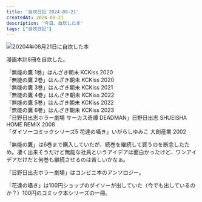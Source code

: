 ```yaml
---
title: '自炊日記 2024-08-21'
createdAt: 2024-08-21
description: '今日、自炊した本'
tags: ["自炊日記"]
---
```


![20204年08月21日に自炊した本](https://i.gyazo.com/78fd30b902bdfc9ea1623884198b2974.png)

漫画本計8冊を自炊した。

「無能の鷹 1巻」はんざき朝未 KCKiss 2020  
「無能の鷹 2巻」はんざき朝未 KCKiss 2020  
「無能の鷹 3巻」はんざき朝未 KCKiss 2021  
「無能の鷹 4巻」はんざき朝未 KCKiss 2022  
「無能の鷹 5巻」はんざき朝未 KCKiss 2022  
「無能の鷹 6巻」はんざき朝未 KCKiss 2023  
「日野日出志ホラー劇場 サーカス奇譚 DEADMAN」日野日出志 SHUEISHA HOME REMIX 2008  
「ダイソーコミックシリーズ5 花達の囁き」いがらしゆみこ 大創産業 2002  

「無能の鷹」は6巻まで購入していたが、続巻を継続して買うのを断念したため。凄く出来そうだけど無能な社員というアイデアは面白かったけど、ワンアイデアだけだと何巻も継続させるのは苦しいかなぁ。

「日野日出志ホラー劇場」はコンビニ本のアンソロジー。

「花達の囁き」は100円ショップのダイソーが出していた（今でも出しているのか？）100円のコミック本シリーズの一冊。
